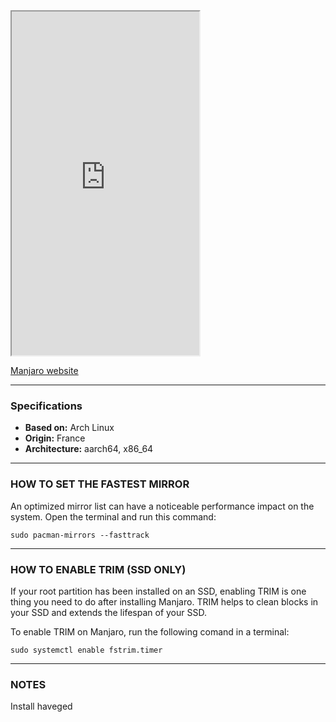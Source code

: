<iframe src="https://manjaro.org" class="resize-vertical" style="height: 550px;"></iframe>

[Manjaro website](https://manjaro.org)

---

### Specifications
- **Based on:** Arch Linux
- **Origin:** France
- **Architecture:** aarch64, x86_64

---

### HOW TO SET THE FASTEST MIRROR
An optimized mirror list can have a noticeable performance impact on the system.
Open the terminal and run this command:
```
sudo pacman-mirrors --fasttrack
```

---

### HOW TO ENABLE TRIM (SSD ONLY)
If your root partition has been installed on an SSD, enabling TRIM is one thing you need to do after installing Manjaro. TRIM helps to clean blocks in your SSD and extends the lifespan of your SSD.

To enable TRIM on Manjaro, run the following comand in a terminal:
```
sudo systemctl enable fstrim.timer
```

---

### NOTES
Install haveged
